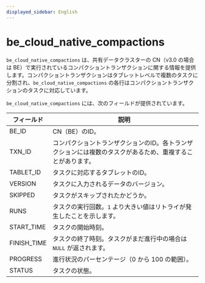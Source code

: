 ```yaml
---
displayed_sidebar: English
---
```


# be_cloud_native_compactions

`be_cloud_native_compactions` は、共有データクラスターの CN（v3.0 の場合は BE）で実行されているコンパクショントランザクションに関する情報を提供します。コンパクショントランザクションはタブレットレベルで複数のタスクに分割され、`be_cloud_native_compactions` の各行はコンパクショントランザクションのタスクに対応しています。

`be_cloud_native_compactions` には、次のフィールドが提供されています。

| **フィールド** | **説明**                                                      |
| -------------- | ------------------------------------------------------------- |
| BE_ID          | CN（BE）のID。                                                |
| TXN_ID         | コンパクショントランザクションのID。各トランザクションには複数のタスクがあるため、重複することがあります。 |
| TABLET_ID      | タスクに対応するタブレットのID。                              |
| VERSION        | タスクに入力されるデータのバージョン。                        |
| SKIPPED        | タスクがスキップされたかどうか。                              |
| RUNS           | タスクの実行回数。`1` より大きい値はリトライが発生したことを示します。 |
| START_TIME     | タスクの開始時刻。                                             |
| FINISH_TIME    | タスクの終了時刻。タスクがまだ進行中の場合は `NULL` が返されます。 |
| PROGRESS       | 進行状況のパーセンテージ（0 から 100 の範囲）。                |
| STATUS         | タスクの状態。                                                 |

